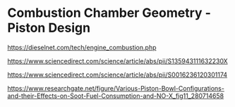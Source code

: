 # Combustion Chamber Geometry - Piston Design
https://dieselnet.com/tech/engine_combustion.php

https://www.sciencedirect.com/science/article/abs/pii/S135943111632230X

https://www.sciencedirect.com/science/article/abs/pii/S0016236120301174


https://www.researchgate.net/figure/Various-Piston-Bowl-Configurations-and-their-Effects-on-Soot-Fuel-Consumption-and-NO-X_fig11_280714658

